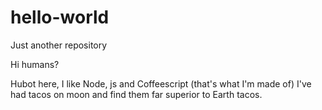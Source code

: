 # hello-world
Just another repository

Hi humans?

Hubot here, I like Node, js and Coffeescript (that's what I'm made of)
I've had tacos on moon and find them far superior to Earth tacos.
